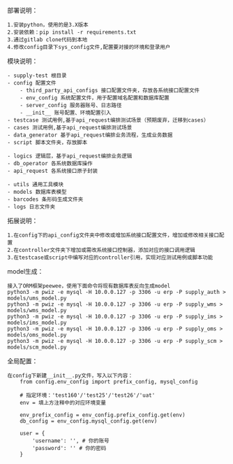 部署说明：

    1.安装python，使用的是3.X版本
    2.安装依赖：pip install -r requirements.txt
    3.通过gitlab clone代码到本地
    4.修改config目录下sys_config文件,配置要对接的环境和登录用户

模块说明：

    - supply-test 根目录
    - config 配置文件
        - third_party_api_configs 接口配置文件夹，存放各系统接口配置文件
        - env_config 系统配置文件，用于配置域名配置和数据库配置
        - server_config 服务器账号、日志路径
        - __init__ 账号配置、环境配置引入
    - testcase 测试用例,基于api_request编排测试场景（预期废弃，迁移到cases）
    - cases 测试用例,基于api_request编排测试场景
    - data_generator 基于api_request编排业务流程，生成业务数据
    - script 脚本文件夹，存放脚本

    - logics 逻辑层，基于api_request编排业务逻辑
    - db_operator 各系统数据库操作
    - api_request 各系统接口原子封装

    - utils 通用工具模块
    - models 数据库表模型
    - barcodes 条形码生成文件夹
    - logs 日志文件夹


拓展说明：

    1.在config下的api_config文件夹中修改或增加系统接口配置文件，增加或修改相关接口配置
    2.在controller文件夹下增加或需改系统接口控制器，添加对应的接口调用逻辑
    3.在testcase或script中编写对应的controller引用，实现对应测试用例或脚本功能
    

model生成：

    接入了ORM框架peewee，使用下面命令将现有数据库表反向生成model
    python3 -m pwiz -e mysql -H 10.0.0.127 -p 3306 -u erp -P supply_auth > models/ums_model.py
    python3 -m pwiz -e mysql -H 10.0.0.127 -p 3306 -u erp -P supply_wms > models/wms_model.py
    python3 -m pwiz -e mysql -H 10.0.0.127 -p 3306 -u erp -P supply_ims > models/ims_model.py
    python3 -m pwiz -e mysql -H 10.0.0.127 -p 3306 -u erp -P supply_oms > models/oms_model.py
    python3 -m pwiz -e mysql -H 10.0.0.127 -p 3306 -u erp -P supply_scm > models/scm_model.py

全局配置：

    在config下新建__init__.py文件，写入以下内容：
        from config.env_config import prefix_config, mysql_config
        
        # 指定环境：'test160'/'test25'/'test26'/'uat'
        env = 填上方注释中的对应环境变量
        
        env_prefix_config = env_config.prefix_config.get(env)
        db_config = env_config.mysql_config.get(env)
        
        user = {
            'username': '', # 你的账号
            'password': '' # 你的密码
        }

